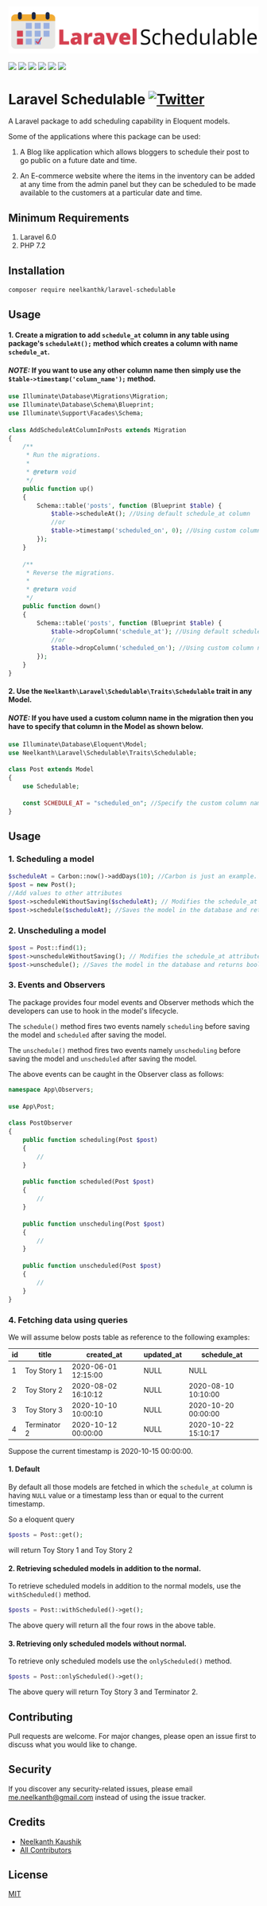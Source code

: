 ![Laravel Schedulable Logo](https://github.com/neelkanthk/repo_logos/blob/master/LaravelSchedulable_small.png?raw=true)

![](https://img.shields.io/github/v/release/neelkanthk/laravel-schedulable?style=for-the-badge)
![](https://img.shields.io/packagist/php-v/neelkanthk/laravel-schedulable.svg?style=for-the-badge)
![](https://img.shields.io/badge/Laravel-%3E%3D6.0-red?style=for-the-badge)
![](https://img.shields.io/badge/Tests-Passing-green?style=for-the-badge)
![](https://img.shields.io/github/issues/neelkanthk/laravel-schedulable?style=for-the-badge)
![](https://img.shields.io/github/license/neelkanthk/laravel-schedulable?style=for-the-badge)

# Laravel Schedulable [![Twitter](https://img.shields.io/twitter/url?style=social&url=https%3A%2F%2Fgithub.com%2Fneelkanthk%2Flaravel-schedulable)](https://twitter.com/intent/tweet?text=Laravel%20Schedulable:&url=https%3A%2F%2Fgithub.com%2Fneelkanthk%2Flaravel-schedulable)

A Laravel package to add scheduling capability in Eloquent models.  

Some of the applications where this package can be used:  

1. A Blog like application which allows bloggers to schedule their post to go public on a future date and time.

2. An E-commerce website where the items in the inventory can be added at any time from the admin panel but they can be scheduled to be made available to the customers at a particular date and time.


## Minimum Requirements

1. Laravel 6.0  
2. PHP 7.2

## Installation  

```bash
composer require neelkanthk/laravel-schedulable
```

## Usage

#### 1. Create a migration to add ```schedule_at``` column in any table using package's ```scheduleAt();``` method which creates a column with name ```schedule_at```.  

#### *NOTE:* If you want to use any other column name then simply use the ```$table->timestamp('column_name');``` method.

```php
use Illuminate\Database\Migrations\Migration;
use Illuminate\Database\Schema\Blueprint;
use Illuminate\Support\Facades\Schema;

class AddScheduleAtColumnInPosts extends Migration
{
    /**
     * Run the migrations.
     *
     * @return void
     */
    public function up()
    {
        Schema::table('posts', function (Blueprint $table) {
            $table->scheduleAt(); //Using default schedule_at column
			//or
            $table->timestamp('scheduled_on', 0); //Using custom column name
        });
    }

    /**
     * Reverse the migrations.
     *
     * @return void
     */
    public function down()
    {
        Schema::table('posts', function (Blueprint $table) {
            $table->dropColumn('schedule_at'); //Using default schedule_at column
            //or
            $table->dropColumn('scheduled_on'); //Using custom column name
        });
    }
}
```

#### 2. Use the ```Neelkanth\Laravel\Schedulable\Traits\Schedulable``` trait in any Model.  

#### *NOTE:* If you have used a custom column name in the migration then you have to specify that column in the Model as shown below.

```php
use Illuminate\Database\Eloquent\Model;
use Neelkanth\Laravel\Schedulable\Traits\Schedulable;

class Post extends Model
{
    use Schedulable;
    
    const SCHEDULE_AT = "scheduled_on"; //Specify the custom column name
}
```

## Usage

### 1. Scheduling a model

```php
$scheduleAt = Carbon::now()->addDays(10); //Carbon is just an example. You can pass any object which is implementing DateTimeInterface.
$post = new Post();
//Add values to other attributes
$post->scheduleWithoutSaving($scheduleAt); // Modifies the schedule_at attribute and returns the current model object without saving it.
$post->schedule($scheduleAt); //Saves the model in the database and returns boolean true or false
```

### 2. Unscheduling a model

```php
$post = Post::find(1);
$post->unscheduleWithoutSaving(); // Modifies the schedule_at attribute and returns the current model object without saving it.
$post->unschedule(); //Saves the model in the database and returns boolean true or false
```

### 3. Events and Observers

The package provides four model events and Observer methods which the developers can use to hook in the model's lifecycle.

The ```schedule()``` method fires two events namely ```scheduling``` before saving the model and ```scheduled``` after saving the model.

The ```unschedule()``` method fires two events namely ```unscheduling``` before saving the model and ```unscheduled``` after saving the model.

The above events can be caught in the Observer class as follows:

```php
namespace App\Observers;

use App\Post;

class PostObserver
{
    public function scheduling(Post $post)
    {
        //
    }

    public function scheduled(Post $post)
    {
        //
    }

    public function unscheduling(Post $post)
    {
        //
    }

    public function unscheduled(Post $post)
    {
        //
    }
}
```

### 4. Fetching data using queries

We will assume below posts table as reference to the following examples:

| id | title        | created_at          | updated_at | schedule_at         |
|----|--------------|---------------------|------------|---------------------|
| 1  | Toy Story 1  | 2020-06-01 12:15:00 | NULL       | NULL                |
| 2  | Toy Story 2  | 2020-08-02 16:10:12 | NULL       | 2020-08-10 10:10:00 |
| 3  | Toy Story 3  | 2020-10-10 10:00:10 | NULL       | 2020-10-20 00:00:00 |
| 4  | Terminator 2 | 2020-10-12 00:00:00 | NULL       | 2020-10-22 15:10:17 |

Suppose the current timestamp is 2020-10-15 00:00:00.

#### 1. Default

By default all those models are fetched in which the ```schedule_at``` column is having ```NULL``` value or a timestamp less than or equal to the current timestamp.

So a eloquent query 
```php
$posts = Post::get();
``` 
will return Toy Story 1 and Toy Story 2


#### 2. Retrieving scheduled models in addition to the normal.

To retrieve scheduled models in addition to the normal models, use the ```withScheduled()``` method.

```php
$posts = Post::withScheduled()->get();
```

The above query will return all the four rows in the above table.

#### 3. Retrieving only scheduled models without normal.

To retrieve only scheduled models use the ```onlyScheduled()``` method.

```php
$posts = Post::onlyScheduled()->get();
```

The above query will return Toy Story 3 and Terminator 2.


## Contributing
Pull requests are welcome. For major changes, please open an issue first to discuss what you would like to change.

## Security
If you discover any security-related issues, please email me.neelkanth@gmail.com instead of using the issue tracker.

## Credits

- [Neelkanth Kaushik](https://github.com/username)
- [All Contributors](../../contributors)

## License
[MIT](https://choosealicense.com/licenses/mit/)